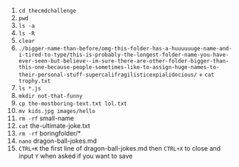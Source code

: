 1. `cd thecmdchallenge`
2. `pwd`
3. `ls -a`
4. `ls -R`
5. `clear`
6. `./bigger-name-than-before/omg-this-folder-has-a-huuuuuuge-name-and-i-tired-to-type/this-is-probably-the-longest-folder-name-you-have-ever-seen-but-believe--im-sure-there-are-other-folder-bigger-than-this-one-because-people-sometimes-like-to-assign-huge-names-to-their-personal-stuff-supercalifragilisticexpialidocious/` + `cat trophy.txt`
7. `ls *.js`
8. `mkdir not-that-funny`
9. `cp the-mostboring-text.txt lol.txt`
10. `mv kids.jpg images/hello`
11. ``rm -rf`` small-name
12. ``cat`` the-ultimate-joke.txt
13. ``rm -rf`` boringfolder/*
14. ``nano`` dragon-ball-jokes.md
15. ``CTRL+K`` the first line of dragon-ball-jokes.md then ``CTRL+X`` to close and input ``Y`` when asked if you want to save
